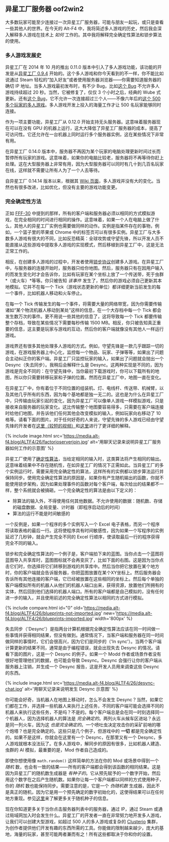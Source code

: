 ## 异星工厂服务器 <author>oof2win2</author>

大多数玩家可能至少连接过一次异星工厂服务器，可能与朋友一起玩，或只是查看一些其他人的世界。在今天的 Alt-F4 中，我将简述多人游戏的历史，然后我会深入解释多人游戏在技术上 *如何* 工作的。其中我将解释完全确定性算法和锁步算法的使用。

### 多人游戏发展史

异星工厂在 2014 年 10 月的推出 0.11.0 版本中引入了多人游戏功能，该功能的开发是从[异星工厂 0.9.4](https://www.factorio.com/blog/post/fff-26) 开始的。这个多人游戏和你今天看到的不一样，你不能比如说通过 Steam 轻松的“加入好友”或者使用服务器浏览器——你需要知道服务器的确切 IP 地址。当多人游戏最初发布时，有不少 Bug，比如[这个 Bug](https://forums.factorio.com/viewtopic.php?t=6285) 不允许多人游戏持续超过 20 秒。当然，它被修复了，仅仅 3 个小时之后，经典的 Wube 式更新。还有[这个 Bug](https://forums.factorio.com/viewtopic.php?t=6414)，它不允许一次连接超过三个人——不像六年后的[这个 500 多个玩家的多人游戏](https://www.factorio.com/blog/post/fff-332)。多人游戏开发上投入的海量工作才让 500 名玩家能够同时连接。

作为一项主要功能，异星工厂从 0.12.0 开始支持无头服务器。这意味着服务器现在可以在没有 GPU 的机器上运行，这大大降低了异星工厂服务器的成本，提高了可访问性。它还允许在一台机器上同时运行多个服务器实例，这在某些情况下非常有用。

在异星工厂 0.14.0 版本中，服务器不再因为某个玩家的电脑处理更新时间过长而暂停所有玩家的游戏。这意味着，如果你的电脑比较老，服务器将不再等待你赶上处理。这在大型服务器上非常有用，因为大型服务器可以同时有几十到几百名玩家在线，这样就不需要让所有人为了一个人去等待。

自异星工厂 0.14.14 版本以来，根据其 [Wiki 页面](https://wiki.factorio.com/multiplayer#History)，多人游戏并没有大的变化。当然也有很多改进，比如优化，但没有主要的游戏功能变更。

### 完全确定性方法

正如 [FFF-30](https://www.factorio.com/blog/post/fff-30) 中提到的那样，所有的客户端和服务器必须以相同的方式模拟游戏，在完全相同的时间进行相同的操作。这意味着，如果一个人在电脑上做了什么，其他人的异星工厂实例也需要做同样的动作。实例是指某件存在的事物，例如，一个篮子里的苹果或 Chrome 中的标签页可以有很多实例。异星工厂与大多数多人游戏有很大的不同，比如反恐精英：全球攻势或守望先锋，所以开发人员不能直接从这些游戏中提取多人游戏的实现模式，然后移植到异星工厂中，这是无法正常工作的。

相反，在创建多人游戏的过程中，开发者使用[锁步协议](https://en.wikipedia.org/wiki/Lockstep_protocol)创建多人游戏。在异星工厂中，与服务器的连接开始时，服务器只给你地图。然后，服务器只有在因用户输入的而发生变化时才会告诉你，比如有玩家在某个坐标上放了一个传送带，死于虫群*（或火车）*等等。你只被告知 *该事件* 发生了，然后你的游戏必须自己更新其本地模拟。它并不在每一个 Tick（游戏状态更新的单位）都详细更新当前发生的每一个事件，比如机器人移动和火车停止。

在每一个 Tick 传输发生的每一个事件，将需要大量的网络带宽，因为你需要传输诸如“某个物流机器人移动到某处”这样的信息，在一个大存档中每一个 Tick 都会发生数万次的事件。更不用说一些其他的信息了，这将导致每一个 Tick 都要传输整个存档，导致在某些情况下需要每秒传输 1500 MB。相反，你只被告知真正重要的信息，这主要是玩家与游戏的互动，然后你的客户端就像没有其他人一样运行游戏。

游戏界还有很多其他处理多人游戏的方式。例如，守望先锋是一款几乎跟踪一切的游戏，在游戏服务器上中心化，监控每一个物品、玩家、子弹等等，如果出了问题会主动纠正你的客户端。异星工厂只监控玩家的输入，如果出了问题就会抛出一个 Desync（失去同步）。我稍后会解释什么是 Desync。这两种实现是不同的，因为游戏是完全不同的：在守望先锋中，当你最初下载游戏时，你可以下载所有的地图，所以你只需要转移玩家和子弹的位置。然而在异星工厂中，地图一直在变化。

在异星工厂中，你有着位于不同位置的组装机、灯、电线杆、传送带、机械臂，以及其他几乎所有的东西，因为每个基地都是独一无二的。这也是为什么在异星工厂中，只传输由玩家引起的变化，因为异星工厂可以像单人游戏一样模拟游戏，只是接收来自服务器的玩家变化。这比传输整个地图要容易得多，只需要在客户端连接时给他们地图，并告诉他们任何其他会改变模拟的输入，例如玩家向右移动了 10 格等。请看下面的图片。对于任何好奇的人来说，守望先锋的多人游戏已经由守望先锋的开发者在[这里（较短的视频）](https://www.youtube.com/watch?v=vTH2ZPgYujQ)和[这里](https://www.youtube.com/watch?v=W3aieHjyNvw)进行了更详细的解释。

{% include image.html src='https://media.alt-f4.blog/ALTF4/26/factorioserverjoin.jpg' alt='用聊天记录来说明异星工厂服务器如何工作的示意图' %}

异星工厂使用了[确定性算法](https://zh.wikipedia.org/wiki/%E7%A1%AE%E5%AE%9A%E6%80%A7%E7%AE%97%E6%B3%95)，当给定相同的输入时，这类算法将产生相同的输出。这意味着结果中不存在随机性，在如异星工厂的情况下正需如此。当异星工厂的多个实例运行时，需要采用完全确定性的算法，这样所有的实例都以锁步算法运行并保持同步。使用完全确定性算法的原因是，如果你有产生随机输出的函数，你就不能使用锁步架构，因为如果处理事件的函数对每个客户端，每次给出的结果都不一样，整个系统就会被搞砸。一个完全确定性的算法是由以下定义的：

* 除算法的输入外，不得使用任何其他数据。不允许使用的数据：随机数、存储的磁盘数据、全局变量、计时器（即程序启动后的时间）
* 算法的运行不能是时间敏感的

一个反例是，如果一个程序的多个实例写入一个 Excel 电子表格，而另一个程序将读取表格的最后一行。这将使程序具有时间敏感性，因为如果一个写程序的实例延迟了几秒钟，就会产生完全不同的 Excel 行顺序，使读取最后一行的程序获得完全不同的输入。

锁步和完全确定性算法的一个例子是，客户端拍下来的蓝图。当你点击一个蓝图将蓝图导入共享库时，蓝图图标就不会再变灰了，比如下面的右图。这是因为当你点击它们时，你选择将它们转移到游戏的共享库中。然后当你把它放置在某个地方时，你的客户端就会告诉服务器，你把蓝图放置在某个XY坐标上。然后服务器会告诉所有其他连接的客户端，它已经被放置在这些相同的坐标上。然后每个单独的客户端模拟所有的机器人从他们的机器人端口出来，获得资源，放置他们所拥有的实体，然后回到他们选择的机器人端口。所有的客户端都是自己模拟的，没有任何进一步的输入，并且使用前述的完全确定性算法以相同的方式进行模拟。

{% include compare.html id="0" old='https://media.alt-f4.blog/ALTF4/26/blueprints-not-imported.jpg' new='https://media.alt-f4.blog/ALTF4/26/blueprints-imported.jpg' width='800px' %}

失去同步（'Desync'）是指两台计算机根据完全确定性算法应该在同一时间做一些事情并获得相同结果，但没有做到。通常情况下，当客户端和服务器在同一时间做同样的事情时，它们会很高兴，因为它们是同步的（'In sync'）。当两个客户端计算更新的结果不同，通常是由于编程错误，就会出现失去 Desync 的情况。请看下面的图片，这是一个 Desync 的例子。如果一个 Modd 作者或场景作者没有很好地管理他们的数据，也可能会导致 Desync。Desync 会强行让你的客户端从服务器上注销，并生成一个 Desync 报告，这是开发人员用来调查这些 Desync 的东西。

{% include image.html src='https://media.alt-f4.blog/ALTF4/26/desync-chat.jpg' alt='用聊天记录来说明发生 Desync 示意图' %}

你可能会好奇，当机器人在地图上移动时，怎么不会发生 Desync？当然，如果它们都在工作，并选择一些机器人来执行上述任务，不同的客户端可能会选择不同的机器人来执行这些任务，不是吗？不是的。每个客户端总是会在同一时刻选择同一个机器人，因为选择机器人的算法是 *完全确定的*。两列火车从候车区进站？永远是同一列火车，因为这 *也是完全确定的*。一个喷吐虫决定攻击你的采矿前哨的哪个炮塔？也是完全确定的。这些只是几个例子，但游戏中的 **一切** 都是完全确定性的。如果不是这样，你就会在这里有一个 Desync，在那里又有一个 Desync，多人游戏就根本没法玩了。在多人游戏中，解同步的原因有很多，比如机器人建造、虫群的 AI 模拟，最重要的是，Mod 作者自己造成的。

即使你想使用像 `math.random()` 这样简单的方法在你的 Mod 或场景中得到一个 *随机* 数，也会有一致的结果——所有的客户端都会得到该函数的相同结果。这是因为异星工厂的随机数生成器是 *有种子的*。它从预先赋予的一个数字开始，然后用这个数字在之后产生随机数。如果你让每一个客户端都以同样的方式使用种子，你的 *随机* 数也能保持同步。需要注意的是，它是一个 *伪随机数* 生成器，因此不是真正的随机，因为它是用一个预先确定的数字初始化的，这使得结果可以在任何地方重现。参见[这里](https://en.wikipedia.org/wiki/Random_seed)来了解更多关于随机种子的信息。

现在你知道更多关于当你点击服务器列表中的服务器，通过 IP，通过 Steam 或通过局域网加入时会发生什么。异星工厂的开发者一直在非常努力地开发多人游戏，让我们可以创建大型游戏，如超过 500 人的多人游戏或复杂的 [Clusterio](https://alt-f4.blog/zh/ALTF4-18/#clusterio-20-%E4%B9%8B%E8%B7%AF-hornwitser) 集群，为创作者提供他们开发有趣的东西所需的工具。你能做的限制越来越少，庞大的基地，海量的玩家，甚至可能两者兼而有之！所有这些都取决于你和你的设置。

